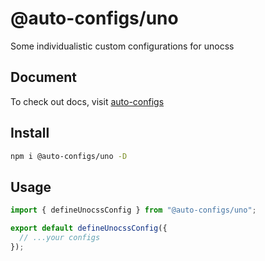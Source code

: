 # @auto-configs/uno

Some individualistic custom configurations for unocss

## Document

To check out docs, visit [auto-configs](https://auto-configs.vercel.app/)

## Install

```bash
npm i @auto-configs/uno -D
```

## Usage

```ts
import { defineUnocssConfig } from "@auto-configs/uno";

export default defineUnocssConfig({
  // ...your configs
});
```
